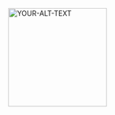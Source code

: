 <picture>
 <source media="(prefers-color-scheme: dark)" srcset="YOUR-DARKMODE-IMAGE">
 <source media="(prefers-color-scheme: light)" srcset="YOUR-LIGHTMODE-IMAGE">
 <img alt="YOUR-ALT-TEXT" src="https://s3.amazonaws.com/alx-intranet.hbtn.io/uploads/medias/2018/6/65f4a1dd9c51265f49d0.png?X-Amz-Algorithm=AWS4-HMAC-SHA256&X-Amz-Credential=AKIARDDGGGOUSBVO6H7D%2F20240705%2Fus-east-1%2Fs3%2Faws4_request&X-Amz-Date=20240705T080430Z&X-Amz-Expires=86400&X-Amz-SignedHeaders=host&X-Amz-Signature=6105d447fb152ce936b7d03d696a9564725a7cd41721271f33759f7d4afe00eb.png" height=200 width=200>
</picture>

